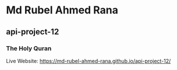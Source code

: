 # Md Rubel Ahmed Rana
## api-project-12
### The Holy Quran
Live Website: https://md-rubel-ahmed-rana.github.io/api-project-12/
